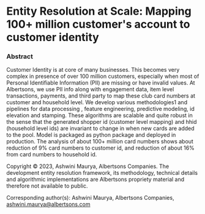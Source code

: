 # Entity Resolution at Scale: Mapping 100+ million customer's account to customer identity

### Abstract

Customer Identity is at core of many businesses. This becomes very complex in presence of over 100 million customers, especially when most of Personal Identifiable Information (PII) are missing or have invalid values. At Albertsons, we use PII info along with engagement data, item level transactions, payments, and third party to map these club card numbers at customer and household level. We develop various methodologies1 and pipelines for data processing , feature engineering, predictive modeling, id elevation and stamping. These algorithms are scalable and quite robust in the sense that the generated shopper id (customer level mapping) and hhid (household level ids) are invariant to change in when new cards are added to the pool. Model is packaged as python package and deployed in production. The analysis of about 100+ million card numbers shows about reduction of 9% card numbers to customer id, and reduction of about 16% from card numbers to household id.

Copyright © 2023, Ashwini Maurya, Albertsons Companies.
The development entity resolution framework, its methodology, technical details and algorithmic
implementations are Albertsons propriety material and therefore not available to public.

Corresponding author(s): Ashwini Maurya, Albertsons Companies, ashwini.maurya@albertsons.com
